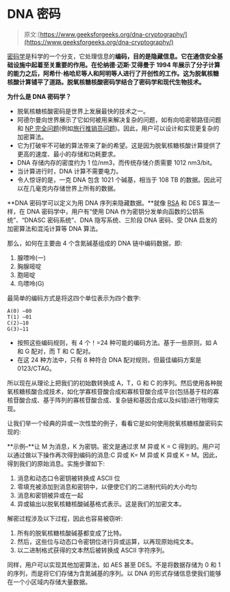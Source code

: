 # DNA 密码

> 原文:[https://www.geeksforgeeks.org/dna-cryptography/](https://www.geeksforgeeks.org/dna-cryptography/)

[密码学](https://www.geeksforgeeks.org/tag/cryptography/)是科学的一个分支，它处理信息的**编码，目的是隐藏信息。它在通信安全基础设施中起着至关重要的作用。在伦纳德·迈斯·艾得曼于 1994 年展示了分子计算的能力之后，阿希什·格哈尼等人和阿明等人进行了开创性的工作。这为脱氧核糖核酸计算铺平了道路。脱氧核糖核酸密码学结合了密码学和现代生物技术。**

**为什么是 DNA 密码学？**

*   脱氧核糖核酸密码是世界上发展最快的技术之一。
*   阿德尔曼向世界展示了它如何被用来解决复杂的问题，如有向哈密顿路径问题和 [NP 完全问题](https://www.geeksforgeeks.org/np-completeness-set-1/)(例如[旅行推销员问题](https://www.geeksforgeeks.org/traveling-salesman-problem-tsp-implementation/))。因此，用户可以设计和实现更复杂的加密算法。
*   它为打破牢不可破的算法带来了新的希望。这是因为脱氧核糖核酸计算提供了更高的速度、最小的存储和功耗要求。
*   DNA 存储内存的密度约为 1 位/nm3，而传统存储介质需要 1012 nm3/bit。
*   当计算进行时，DNA 计算不需要电力。
*   令人惊讶的是，一克 DNA 包含 1021 个碱基，相当于 108 TB 的数据。因此可以在几毫克内存储世界上所有的数据。

**DNA 密码学可以定义为用 DNA 序列来隐藏数据。**就像 [RSA](https://www.geeksforgeeks.org/rsa-algorithm-cryptography/) 和 DES 算法一样，在 DNA 密码学中，用户有“使用 DNA 作为密钥分发单向函数的公钥系统”、“DNASC 密码系统”、DNA 隐写系统、三阶段 DNA 密码、受 DNA 启发的加密算法和混沌计算等 DNA 算法。

那么，如何在主要由 4 个含氮碱基组成的 DNA 链中编码数据，即:

1.  腺嘌呤(一)
2.  胸腺嘧啶
3.  胞嘧啶
4.  鸟嘌呤(G)

最简单的编码方式是将这四个单位表示为四个数字:

```
A(0) –00
T(1) –01
C(2)–10
G(3)–11 
```

*   按照这些编码规则，有 4 个！=24 种可能的编码方法。基于一些原则，如 A 和 G 配对，而 T 和 C 配对。
*   在这 24 种方法中，只有 8 种符合 DNA 配对规则，但最佳编码方案是 0123/CTAG。

所以现在从理论上把我们的初始数转换成 A，T，G 和 C 的序列。然后使用各种脱氧核糖核酸合成技术，如化学寡核苷酸合成和寡核苷酸合成平台(包括基于柱的寡核苷酸合成、基于阵列的寡核苷酸合成、复杂链和基因合成以及纠错)进行物理实现。

让我们举一个经典的异或一次性垫的例子，看看它是如何使用脱氧核糖核酸密码实现的:

**示例–**让 M 为消息，K 为密钥。密文是通过求 M 异或 K = C 得到的。用户可以通过做以下操作再次得到编码的消息:C 异或 K= M 异或 K 异或 K = M。因此，得到我们的原始消息。实施步骤如下:

1.  消息和动态口令密钥被转换成 ASCII 位
2.  零填充被添加到消息和密钥中，以便使它们的二进制代码的大小均匀
3.  消息和密钥被异或在一起
4.  异或输出以脱氧核糖核酸碱基格式表示。这是我们的加密文本。

解密过程涉及以下过程，因此也容易被窃听:

1.  所有的脱氧核糖核酸碱基都变成了比特。
2.  然后，这些位与动态口令密钥位进行异或运算，以再现原始纯文本。
3.  以二进制格式获得的文本然后被转换成 ASCII 字符序列。

同样，用户可以实现其他加密算法，如 AES 甚至 DES。不是将数据存储为 0 和 1 的序列，而是将它们存储为含氮碱基的序列。以 DNA 的形式存储信息使我们能够在一个小区域内存储大量数据。